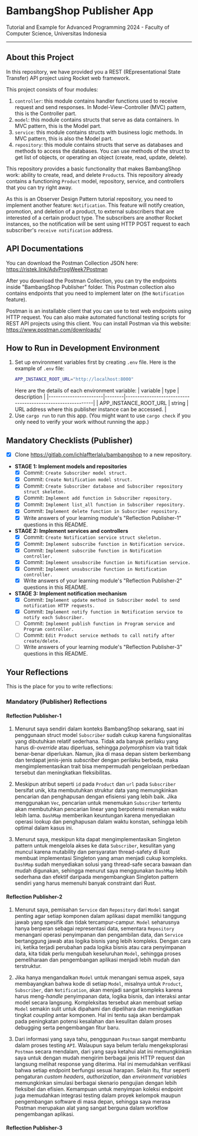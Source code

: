 # BambangShop Publisher App
Tutorial and Example for Advanced Programming 2024 - Faculty of Computer Science, Universitas Indonesia

---

## About this Project
In this repository, we have provided you a REST (REpresentational State Transfer) API project using Rocket web framework.

This project consists of four modules:
1.  `controller`: this module contains handler functions used to receive request and send responses.
    In Model-View-Controller (MVC) pattern, this is the Controller part.
2.  `model`: this module contains structs that serve as data containers.
    In MVC pattern, this is the Model part.
3.  `service`: this module contains structs with business logic methods.
    In MVC pattern, this is also the Model part.
4.  `repository`: this module contains structs that serve as databases and methods to access the databases.
    You can use methods of the struct to get list of objects, or operating an object (create, read, update, delete).

This repository provides a basic functionality that makes BambangShop work: ability to create, read, and delete `Product`s.
This repository already contains a functioning `Product` model, repository, service, and controllers that you can try right away.

As this is an Observer Design Pattern tutorial repository, you need to implement another feature: `Notification`.
This feature will notify creation, promotion, and deletion of a product, to external subscribers that are interested of a certain product type.
The subscribers are another Rocket instances, so the notification will be sent using HTTP POST request to each subscriber's `receive notification` address.

## API Documentations

You can download the Postman Collection JSON here: https://ristek.link/AdvProgWeek7Postman

After you download the Postman Collection, you can try the endpoints inside "BambangShop Publisher" folder.
This Postman collection also contains endpoints that you need to implement later on (the `Notification` feature).

Postman is an installable client that you can use to test web endpoints using HTTP request.
You can also make automated functional testing scripts for REST API projects using this client.
You can install Postman via this website: https://www.postman.com/downloads/

## How to Run in Development Environment
1.  Set up environment variables first by creating `.env` file.
    Here is the example of `.env` file:
    ```bash
    APP_INSTANCE_ROOT_URL="http://localhost:8000"
    ```
    Here are the details of each environment variable:
    | variable              | type   | description                                                |
    |-----------------------|--------|------------------------------------------------------------|
    | APP_INSTANCE_ROOT_URL | string | URL address where this publisher instance can be accessed. |
2.  Use `cargo run` to run this app.
    (You might want to use `cargo check` if you only need to verify your work without running the app.)

## Mandatory Checklists (Publisher)
-   [x] Clone https://gitlab.com/ichlaffterlalu/bambangshop to a new repository.
-   **STAGE 1: Implement models and repositories**
    -   [x] Commit: `Create Subscriber model struct.`
    -   [x] Commit: `Create Notification model struct.`
    -   [x] Commit: `Create Subscriber database and Subscriber repository struct skeleton.`
    -   [x] Commit: `Implement add function in Subscriber repository.`
    -   [x] Commit: `Implement list_all function in Subscriber repository.`
    -   [x] Commit: `Implement delete function in Subscriber repository.`
    -   [x] Write answers of your learning module's "Reflection Publisher-1" questions in this README.
-   **STAGE 2: Implement services and controllers**
    -   [x] Commit: `Create Notification service struct skeleton.`
    -   [x] Commit: `Implement subscribe function in Notification service.`
    -   [x] Commit: `Implement subscribe function in Notification controller.`
    -   [x] Commit: `Implement unsubscribe function in Notification service.`
    -   [x] Commit: `Implement unsubscribe function in Notification controller.`
    -   [x] Write answers of your learning module's "Reflection Publisher-2" questions in this README.
-   **STAGE 3: Implement notification mechanism**
    -   [x] Commit: `Implement update method in Subscriber model to send notification HTTP requests.`
    -   [x] Commit: `Implement notify function in Notification service to notify each Subscriber.`
    -   [ ] Commit: `Implement publish function in Program service and Program controller.`
    -   [ ] Commit: `Edit Product service methods to call notify after create/delete.`
    -   [ ] Write answers of your learning module's "Reflection Publisher-3" questions in this README.

## Your Reflections
This is the place for you to write reflections:

### Mandatory (Publisher) Reflections

#### Reflection Publisher-1

1. Menurut saya sendiri dalam konteks BambangShop sekarang, saat ini penggunaan struct model `Subscriber` sudah cukup karena fungsionalitas yang dibutuhkan relatif sederhana. Tidak ada banyak perilaku yang harus di-_override_ atau diperluas, sehingga _polymorphism_ via trait tidak benar-benar diperlukan. Namun, jika di masa depan sistem berkembang dan terdapat jenis-jenis _subscriber_ dengan perilaku berbeda, maka mengimplementasikan trait bisa mempermudah pengelolaan perbedaan tersebut dan meningkatkan fleksibilitas.

2. Meskipun atribut seperti `id` pada `Product` dan `url` pada `Subscriber` bersifat unik, kita membutuhkan struktur data yang memungkinkan pencarian dan penghapusan dengan efisiensi yang lebih baik. Jika menggunakan `Vec`, pencarian untuk menemukan `Subscriber` tertentu akan membutuhkan pencarian linear yang berpotensi memakan waktu lebih lama. `DashMap` memberikan keuntungan karena menyediakan operasi lookup dan penghapusan dalam waktu konstan, sehingga lebih optimal dalam kasus ini.

3. Menurut saya, meskipun kita dapat mengimplementasikan Singleton pattern untuk mengelola akses ke data `Subscriber`, kesulitan yang muncul karena mutability dan persyaratan thread-safety di Rust membuat implementasi Singleton yang aman menjadi cukup kompleks. `DashMap` sudah menyediakan solusi yang thread-safe secara bawaan dan mudah digunakan, sehingga menurut saya menggunakan `DashMap` lebih sederhana dan efektif daripada mengembangkan Singleton pattern sendiri yang harus memenuhi banyak constraint dari Rust.

#### Reflection Publisher-2

1. Menurut saya, pemisahan `Service` dan `Repository` dari `Model` sangat penting agar setiap komponen dalam aplikasi dapat memiliki tanggung jawab yang spesifik dan tidak tercampur-campur. `Model` seharusnya hanya berperan sebagai representasi data, sementara `Repository` menangani operasi penyimpanan dan pengambilan data, dan `Service` bertanggung jawab atas logika bisnis yang lebih kompleks. Dengan cara ini, ketika terjadi perubahan pada logika bisnis atau cara penyimpanan data, kita tidak perlu mengubah keseluruhan `Model`, sehingga proses pemeliharaan dan pengembangan aplikasi menjadi lebih mudah dan terstruktur.

2. Jika hanya mengandalkan `Model` untuk menangani semua aspek, saya membayangkan bahwa kode di setiap `Model`, misalnya untuk `Product`, `Subscriber`, dan `Notification`, akan menjadi sangat kompleks karena harus meng-_handle_ penyimpanan data, logika bisnis, dan interaksi antar model secara langsung. Kompleksitas tersebut akan membuat setiap `Model` semakin sulit untuk dipahami dan dipelihara dan meningkatkan tingkat _coupling_ antar komponen. Hal ini tentu saja akan berdampak pada peningkatan potensi kesalahan dan kesulitan dalam proses debugging serta pengembangan fitur baru.

3. Dari informasi yang saya tahu, penggunaan `Postman` sangat membantu dalam proses testing `API`. Walaupun saya belum terlalu mengeksplorasi `Postman` secara mendalam, dari yang saya ketahui alat ini memungkinkan saya untuk dengan mudah mengirim berbagai jenis HTTP request dan langsung melihat response yang diterima. Hal ini memudahkan verifikasi bahwa setiap endpoint berfungsi sesuai harapan. Selain itu, fitur seperti pengaturan _custom headers_, _authorization_, dan _environment variables_ memungkinkan simulasi berbagai skenario pengujian dengan lebih fleksibel dan efisien. Kemampuan untuk menyimpan koleksi endpoint juga memudahkan integrasi testing dalam proyek kelompok maupun pengembangan software di masa depan, sehingga saya merasa Postman merupakan alat yang sangat berguna dalam workflow pengembangan aplikasi.

#### Reflection Publisher-3
